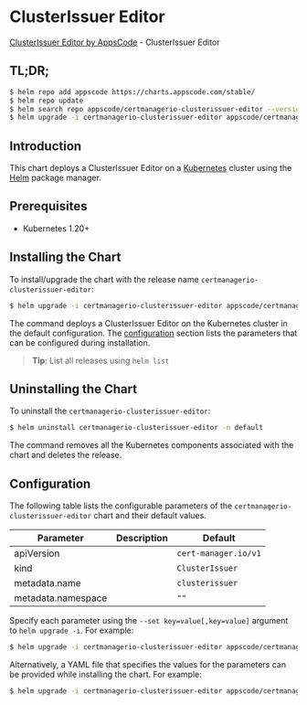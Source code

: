 # ClusterIssuer Editor

[ClusterIssuer Editor by AppsCode](https://appscode.com) - ClusterIssuer Editor

## TL;DR;

```bash
$ helm repo add appscode https://charts.appscode.com/stable/
$ helm repo update
$ helm search repo appscode/certmanagerio-clusterissuer-editor --version=v0.16.0
$ helm upgrade -i certmanagerio-clusterissuer-editor appscode/certmanagerio-clusterissuer-editor -n default --create-namespace --version=v0.16.0
```

## Introduction

This chart deploys a ClusterIssuer Editor on a [Kubernetes](http://kubernetes.io) cluster using the [Helm](https://helm.sh) package manager.

## Prerequisites

- Kubernetes 1.20+

## Installing the Chart

To install/upgrade the chart with the release name `certmanagerio-clusterissuer-editor`:

```bash
$ helm upgrade -i certmanagerio-clusterissuer-editor appscode/certmanagerio-clusterissuer-editor -n default --create-namespace --version=v0.16.0
```

The command deploys a ClusterIssuer Editor on the Kubernetes cluster in the default configuration. The [configuration](#configuration) section lists the parameters that can be configured during installation.

> **Tip**: List all releases using `helm list`

## Uninstalling the Chart

To uninstall the `certmanagerio-clusterissuer-editor`:

```bash
$ helm uninstall certmanagerio-clusterissuer-editor -n default
```

The command removes all the Kubernetes components associated with the chart and deletes the release.

## Configuration

The following table lists the configurable parameters of the `certmanagerio-clusterissuer-editor` chart and their default values.

|     Parameter      | Description |             Default             |
|--------------------|-------------|---------------------------------|
| apiVersion         |             | <code>cert-manager.io/v1</code> |
| kind               |             | <code>ClusterIssuer</code>      |
| metadata.name      |             | <code>clusterissuer</code>      |
| metadata.namespace |             | <code>""</code>                 |


Specify each parameter using the `--set key=value[,key=value]` argument to `helm upgrade -i`. For example:

```bash
$ helm upgrade -i certmanagerio-clusterissuer-editor appscode/certmanagerio-clusterissuer-editor -n default --create-namespace --version=v0.16.0 --set apiVersion=cert-manager.io/v1
```

Alternatively, a YAML file that specifies the values for the parameters can be provided while
installing the chart. For example:

```bash
$ helm upgrade -i certmanagerio-clusterissuer-editor appscode/certmanagerio-clusterissuer-editor -n default --create-namespace --version=v0.16.0 --values values.yaml
```
